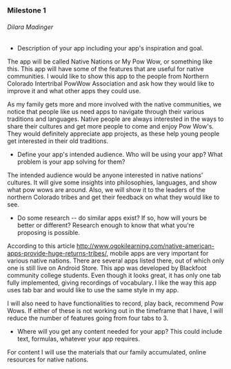 ### Milestone 1
###### Dilara Madinger

- Description of your app including your app's inspiration and goal.

The app will be called Native Nations or My Pow Wow, or something like this. This app will have some of the features that are useful for native communities. I would like to show this app to the people from Northern Colorado Intertribal PowWow Association and ask how they would like to improve it and what other apps they could use.

As my family gets more and more involved with the native communities, we notice that people like us need apps to navigate through their various traditions and languages. Native people are always interested in the ways to share their cultures and get more people to come and enjoy Pow Wow's. They would definitely appreciate app projects, as these help young people get interested in their old traditions.

- Define your app's intended audience. Who will be using your app? What problem is your app solving for them?

The intended audience would be anyone interested in native nations' cultures. It will give some insights into philosophies, languages, and show what pow wows are around. Also, we will show it to the leaders of the northern Colorado tribes and get their feedback on what they would like to see.

- Do some research -- do similar apps exist? If so, how will yours be better or different? Research enough to know that what you're proposing is possible.

According to this article <http://www.ogokilearning.com/native-american-apps-provide-huge-returns-tribes/>, mobile apps are very important for various native nations. There are several apps listed there, out of which only one is still live on Android Store. This app was developed by Blackfoot community college students. Even though it looks great, it has only one tab fully implemented, giving recordings of vocabulary. I like the way this app uses tab bar and would like to use the same style in my app.

I will also need to have functionalities to record, play back, recommend Pow Wows. If either of these is not working out in the timeframe that I have, I will reduce the number of features going from four tabs to 3. 


- Where will you get any content needed for your app? This could include text, formulas, whatever your app requires.

For content I will use the materials that our family accumulated, online resources for native nations. 